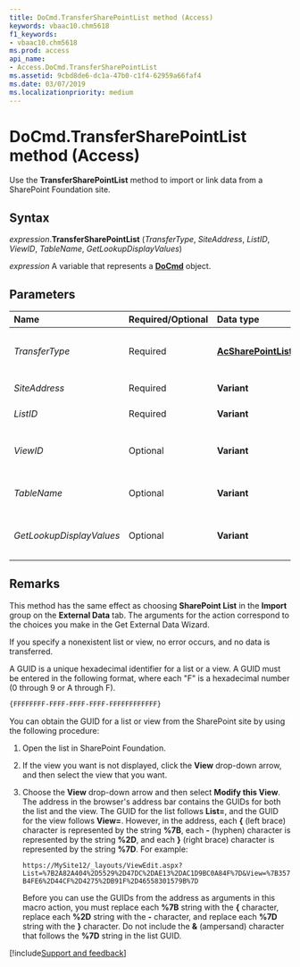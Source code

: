 ```yaml
---
title: DoCmd.TransferSharePointList method (Access)
keywords: vbaac10.chm5618
f1_keywords:
- vbaac10.chm5618
ms.prod: access
api_name:
- Access.DoCmd.TransferSharePointList
ms.assetid: 9cbd8de6-dc1a-47b0-c1f4-62959a66faf4
ms.date: 03/07/2019
ms.localizationpriority: medium
---
```



# DoCmd.TransferSharePointList method (Access)

Use the **TransferSharePointList** method to import or link data from a SharePoint Foundation site.


## Syntax

_expression_.**TransferSharePointList** (_TransferType_, _SiteAddress_, _ListID_, _ViewID_, _TableName_, _GetLookupDisplayValues_)

_expression_ A variable that represents a **[DoCmd](Access.DoCmd.md)** object.


## Parameters

|Name|Required/Optional|Data type|Description|
|:-----|:-----|:-----|:-----|
| _TransferType_|Required|**[AcSharePointListTransferType](Access.AcSharePointListTransferType.md)**|An **AcSharePointListTransferType** constant that specifies the type of transfer to make.|
| _SiteAddress_|Required|**Variant**|The full path of the SharePoint site.|
| _ListID_|Required|**Variant**|The name or GUID of the list to be transferred.|
| _ViewID_|Optional|**Variant**|The GUID of the view for the list that you want to use. Leave this argument blank to transfer all rows and columns in the list.|
| _TableName_|Optional|**Variant**|The name you want displayed for the table or linked table in Access.|
| _GetLookupDisplayValues_|Optional|**Variant**|Specifies whether to transfer display values for **Lookup** fields instead of the ID used to perform the lookup.|

## Remarks

This method has the same effect as choosing **SharePoint List** in the **Import** group on the **External Data** tab. The arguments for the action correspond to the choices you make in the Get External Data Wizard.

If you specify a nonexistent list or view, no error occurs, and no data is transferred.

A GUID is a unique hexadecimal identifier for a list or a view. A GUID must be entered in the following format, where each "F" is a hexadecimal number (0 through 9 or A through F).

```vb
{FFFFFFFF-FFFF-FFFF-FFFF-FFFFFFFFFFFF}
```

You can obtain the GUID for a list or view from the SharePoint site by using the following procedure:

1. Open the list in SharePoint Foundation.
    
2. If the view you want is not displayed, click the **View** drop-down arrow, and then select the view that you want.
    
3. Choose the **View** drop-down arrow and then select **Modify this View**. The address in the browser's address bar contains the GUIDs for both the list and the view. The GUID for the list follows **List=**, and the GUID for the view follows **View=**. However, in the address, each **{** (left brace) character is represented by the string **%7B**, each **-** (hyphen) character is represented by the string **%2D**, and each **}** (right brace) character is represented by the string **%7D**. For example: 

   `https://MySite12/_layouts/ViewEdit.aspx?List=%7B2A82A404%2D5529%2D47DC%2DAE13%2DAC1D9BC0A84F%7D&View=%7B357B4FE6%2D44CF%2D4275%2DB91F%2D46558301579B%7D`
   
   Before you can use the GUIDs from the address as arguments in this macro action, you must replace each **%7B** string with the **{** character, replace each **%2D** string with the **-** character, and replace each **%7D** string with the **}** character. Do not include the **&** (ampersand) character that follows the **%7D** string in the list GUID.
    



[!include[Support and feedback](~/includes/feedback-boilerplate.md)]